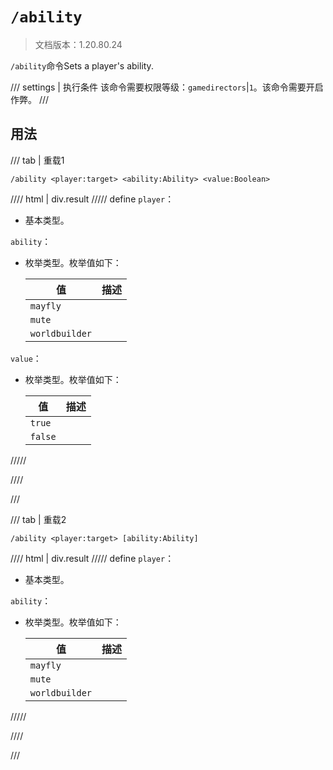 # `/ability`

> 文档版本：1.20.80.24

`/ability`命令Sets a player's ability.

/// settings | 执行条件
该命令需要权限等级：`gamedirectors`|`1`。该命令需要开启作弊。
///

## 用法

/// tab | 重载1
```mcfunction
/ability <player:target> <ability:Ability> <value:Boolean>
```

//// html | div.result
///// define
`player`：<!-- md:samp target -->

- 基本类型。

`ability`：<!-- md:samp Ability -->

- 枚举类型。枚举值如下：

  |值|描述|
  |---|---|
  |`mayfly`||
  |`mute`||
  |`worldbuilder`||


`value`：<!-- md:samp Boolean -->

- 枚举类型。枚举值如下：

  |值|描述|
  |---|---|
  |`true`||
  |`false`||



/////

////

///

/// tab | 重载2
```mcfunction
/ability <player:target> [ability:Ability]
```

//// html | div.result
///// define
`player`：<!-- md:samp target -->

- 基本类型。

`ability`：<!-- md:samp Ability -->

- 枚举类型。枚举值如下：

  |值|描述|
  |---|---|
  |`mayfly`||
  |`mute`||
  |`worldbuilder`||



/////

////

///
